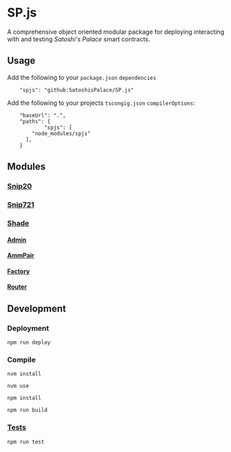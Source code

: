 # SP.js
A comprehensive object oriented modular package for deploying interacting with and testing *Satoshi's Palace* smart contracts.

## Usage
Add the following to your `package.json` `dependencies`
```
	"spjs": "github:SatoshisPalace/SP.js"
```

Add the following to your projects `tscongig.json` `compilerOptions`:
```
    "baseUrl": ".",
    "paths": {
            "spjs": [
        "node_modules/spjs"
      ],
    }
```
## Modules
### [Snip20](./src/modules/snip20/admin/)
### [Snip721](./src/modules/snip721/amm_pair)
### [Shade](./src/modules/shade/factory)
#### [Admin](./src/modules/shade/lp_token)
#### [AmmPair](./src/modules/shade/router)
#### [Factory](./src/modules/shade/factory)
#### [Router](./src/modules/shade/)


## Development

### Deployment
```
npm run deploy
```

### Compile
```
nvm install
```
```
nvm use
```
```
npm install
```
```
npm run build
```
### [Tests](./src/tests/)
```
npm run test
```

